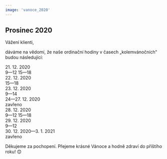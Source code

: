 ```yaml
---
image: 'vanoce_2020'
---
```


## Prosinec 2020

Vážení klienti,

dáváme na vědomí, že naše ordinační hodiny v časech „kolemvánočních“ budou následující:

<div class="container table">
  <div class="row">
    <div class="col-sm-6">
      <span class="bold">21. 12. 2020</span>
    </div>
    <div class="col-sm-3 text-center">
      <span class="bold">9&mdash;12 15&mdash;18</span>
    </div>
  </div>
  <div class="row">
    <div class="col-sm-6">
      <span class="bold">22. 12. 2020</span>
    </div>
    <div class="col-sm-3 text-center">
      <span class="bold">15&mdash;18</span>
    </div>
  </div>
  <div class="row">
    <div class="col-sm-6">
      <span class="bold">23. 12. 2020</span>
    </div>
    <div class="col-sm-3 text-center">
      <span class="bold">9&mdash;14</span>
    </div>
  </div>
  <div class="row">
    <div class="col-sm-6">
      <span class="bold">24&mdash;27. 12. 2020</span>
    </div>
    <div class="col-sm-3 text-center">
      <span class="bold text-danger">zavřeno</span>
    </div>
  </div>
  <div class="row">
    <div class="col-sm-6">
      <span class="bold">28. 12. 2020</span>
    </div>
    <div class="col-sm-3 text-center">
      <span class="bold">9&mdash;12 15&mdash;18</span>
    </div>
  </div>
  <div class="row">
    <div class="col-sm-6">
      <span class="bold">29. 12. 2020</span>
    </div>
    <div class="col-sm-3 text-center">
      <span class="bold">9&mdash;12</span>
    </div>
  </div>
    <div class="row">
    <div class="col-sm-6">
      <span class="bold">30. 12. 2020&mdash;3. 1. 2021</span>
    </div>
    <div class="col-sm-3 text-center">
      <span class="bold text-danger">zavřeno</span>
    </div>
  </div>
</div>

Děkujeme za pochopení. Přejeme krásné Vánoce a hodně zdraví
do příštího roku! 😊
